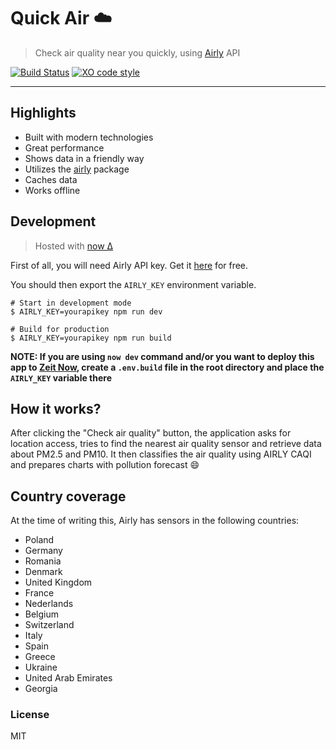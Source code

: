 # Quick Air ☁️

> Check air quality near you quickly, using [Airly](https://airly.eu/) API

[![Build Status](https://travis-ci.org/xxczaki/quick-air.svg?branch=master)](https://travis-ci.org/xxczaki/quick-air)
[![XO code style](https://img.shields.io/badge/code_style-XO-5ed9c7.svg)](https://github.com/xojs/xo)

---

## Highlights

- Built with modern technologies
- Great performance
- Shows data in a friendly way
- Utilizes the [airly](https://github.com/xxczaki/airly) package
- Caches data
- Works offline

## Development

> Hosted with [now Δ](https://zeit.com/now)

First of all, you will need Airly API key. Get it [here](https://developer.airly.eu/login) for free.

You should then export the `AIRLY_KEY` environment variable.

```
# Start in development mode
$ AIRLY_KEY=yourapikey npm run dev

# Build for production
$ AIRLY_KEY=yourapikey npm run build
```

**NOTE: If you are using `now dev` command and/or you want to deploy this app to [Zeit Now](https://zeit.co/home), create a `.env.build` file in the root directory and place the `AIRLY_KEY` variable there**

## How it works?

After clicking the "Check air quality" button, the application asks for location access, tries to find the nearest air quality sensor and retrieve data about PM2.5 and PM10. It then classifies the air quality using AIRLY CAQI and prepares charts with pollution forecast :smile:

## Country coverage

At the time of writing this, Airly has sensors in the following countries:

- Poland
- Germany
- Romania
- Denmark
- United Kingdom
- France
- Nederlands
- Belgium
- Switzerland
- Italy
- Spain
- Greece
- Ukraine
- United Arab Emirates
- Georgia

### License

MIT
